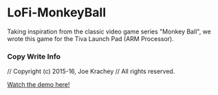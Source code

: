 # LoFi-MonkeyBall
Taking inspiration from the classic video game series "Monkey Ball", we wrote this game for the Tiva Launch Pad (ARM Processor).

### Copy Write Info
// Copyright (c) 2015-16, Joe Krachey
// All rights reserved.

[Watch the demo here!](https://youtu.be/pqWpO7V8EQA)

